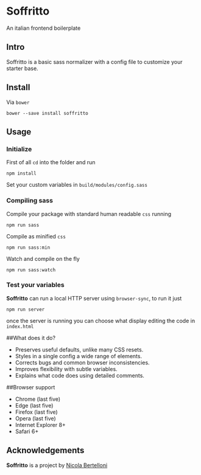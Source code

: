 
# Soffritto
An italian frontend boilerplate

## Intro
Soffritto is a basic sass normalizer with a config file to customize your starter base.

## Install
Via `bower`
```
bower --save install soffritto
```

## Usage
### Initialize  
First of all `cd` into the folder and run   
```
npm install
```
Set your custom variables in `build/modules/config.sass`

### Compiling sass
Compile your package with standard human readable `css` running
```
npm run sass
```
Compile as minified `css`
```
npm run sass:min
```
Watch and compile on the fly
```
npm run sass:watch
```

### Test your variables
**Soffritto** can run a local HTTP server using `browser-sync`, to run it just
```
npm run server
```
once the server is running you can choose what display editing the code in `index.html`

##What does it do?
* Preserves useful defaults, unlike many CSS resets.
* Styles in a single config a wide range of elements.
* Corrects bugs and common browser inconsistencies.
* Improves flexibility with subtle variables.
* Explains what code does using detailed comments.

##Browser support
* Chrome (last five)
* Edge (last five)
* Firefox (last five)
* Opera (last five)
* Internet Explorer 8+
* Safari 6+

## Acknowledgements
**Soffritto** is a project by [Nicola Bertelloni](mailto:nicola.bertelloni@gmail.com)
